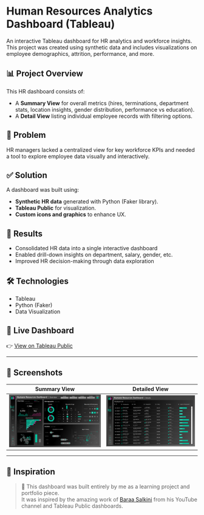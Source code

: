 # Human Resources Analytics Dashboard (Tableau)

An interactive Tableau dashboard for HR analytics and workforce insights. This project was created using synthetic data and includes visualizations on employee demographics, attrition, performance, and more.

## 📊 Project Overview

This HR dashboard consists of:
- A **Summary View** for overall metrics (hires, terminations, department stats, location insights, gender distribution, performance vs education).
- A **Detail View** listing individual employee records with filtering options.

## 🚩 Problem

HR managers lacked a centralized view for key workforce KPIs and needed a tool to explore employee data visually and interactively.

## ✅ Solution

A dashboard was built using:
- **Synthetic HR data** generated with Python (Faker library).
- **Tableau Public** for visualization.
- **Custom icons and graphics** to enhance UX.

## 🌟 Results

- Consolidated HR data into a single interactive dashboard
- Enabled drill-down insights on department, salary, gender, etc.
- Improved HR decision-making through data exploration

## 🛠️ Technologies

- Tableau
- Python (Faker)
- Data Visualization

## 🔗 Live Dashboard

👉 [View on Tableau Public](https://public.tableau.com/app/profile/YOUR_USERNAME/viz/YOUR_DASHBOARD_NAME/HRSummary)

---

## 📸 Screenshots

| Summary View | Detailed View |
|--------------|----------------|
| ![](screenshots/summary-dashboard.png) | ![](screenshots/detailed-view.png) |

---

## 🙏 Inspiration

> 📌 This dashboard was built entirely by me as a learning project and portfolio piece.  
> It was inspired by the amazing work of [Baraa Salkini](https://www.datawithbaraa.com/tableau/tableau-hr-project-thank-you/) from his YouTube channel and Tableau Public dashboards.
